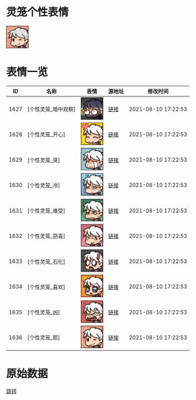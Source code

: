 # 灵笼个性表情

<img src="./cover.png" height="60" alt="cover" />

# 表情一览

|ID|名称|表情|源地址|修改时间|
|----|----|----|----|----|
|1627|[个性灵笼_暗中观察]|<img src="./pic/001627_%5B个性灵笼_暗中观察%5D.png" height="60" alt="暗中观察"/>|[链接](http://i0.hdslb.com/bfs/emote/4ce57e1193bd6d96abcae7d93ea055146b3f22b5.png)|2021-08-10 17:22:53|
|1628|[个性灵笼_开心]|<img src="./pic/001628_%5B个性灵笼_开心%5D.png" height="60" alt="开心"/>|[链接](http://i0.hdslb.com/bfs/emote/413412198de7f3ad24db046357b4ab9563b8f8c2.png)|2021-08-10 17:22:53|
|1629|[个性灵笼_哭]|<img src="./pic/001629_%5B个性灵笼_哭%5D.png" height="60" alt="哭"/>|[链接](http://i0.hdslb.com/bfs/emote/ec0a828629c4335d12e4bcceb57600ba53443071.png)|2021-08-10 17:22:53|
|1630|[个性灵笼_冷]|<img src="./pic/001630_%5B个性灵笼_冷%5D.png" height="60" alt="冷"/>|[链接](http://i0.hdslb.com/bfs/emote/0f0984968f1deaf01ad7ed0a705fb86220940b3d.png)|2021-08-10 17:22:53|
|1631|[个性灵笼_难受]|<img src="./pic/001631_%5B个性灵笼_难受%5D.png" height="60" alt="难受"/>|[链接](http://i0.hdslb.com/bfs/emote/7ba5270774d3bec1b1e5a34336200581839dfc93.png)|2021-08-10 17:22:53|
|1632|[个性灵笼_窃喜]|<img src="./pic/001632_%5B个性灵笼_窃喜%5D.png" height="60" alt="窃喜"/>|[链接](http://i0.hdslb.com/bfs/emote/f3c8f0781bcb9e36e88bf8866e53bde3e886b67f.png)|2021-08-10 17:22:53|
|1633|[个性灵笼_石化]|<img src="./pic/001633_%5B个性灵笼_石化%5D.png" height="60" alt="石化"/>|[链接](http://i0.hdslb.com/bfs/emote/c5d144f79a3c34c2c4815f692635823001956d52.png)|2021-08-10 17:22:53|
|1634|[个性灵笼_喜欢]|<img src="./pic/001634_%5B个性灵笼_喜欢%5D.png" height="60" alt="喜欢"/>|[链接](http://i0.hdslb.com/bfs/emote/3a33a842c2070b480411b458931a680463c086e7.png)|2021-08-10 17:22:53|
|1635|[个性灵笼_凶]|<img src="./pic/001635_%5B个性灵笼_凶%5D.png" height="60" alt="凶"/>|[链接](http://i0.hdslb.com/bfs/emote/8a0284128f49bccf2c90bb2c2ad8971fde8e4a2c.png)|2021-08-10 17:22:53|
|1636|[个性灵笼_耶]|<img src="./pic/001636_%5B个性灵笼_耶%5D.png" height="60" alt="耶"/>|[链接](http://i0.hdslb.com/bfs/emote/386815d36768977893c8cd928f466a05ed9d524c.png)|2021-08-10 17:22:53|

# 原始数据

[跳转](./raw.json)

